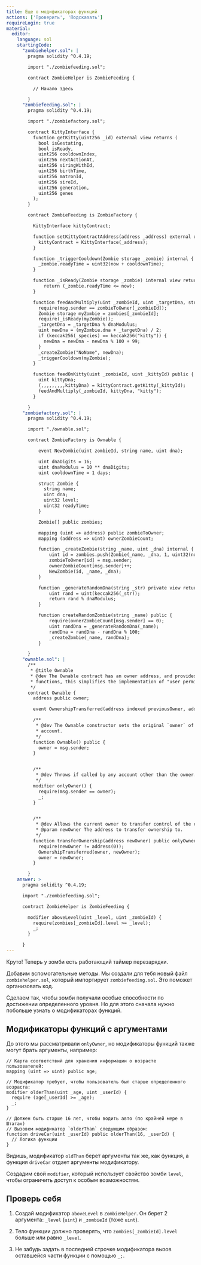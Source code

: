 ```yaml
---
title: Еще о модификаторах функций
actions: ['Проверить', 'Подсказать']
requireLogin: true
material:
  editor:
    language: sol
    startingCode:
      "zombiehelper.sol": |
        pragma solidity ^0.4.19;

        import "./zombiefeeding.sol";

        contract ZombieHelper is ZombieFeeding {

          // Начало здесь

        }
      "zombiefeeding.sol": |
        pragma solidity ^0.4.19;

        import "./zombiefactory.sol";

        contract KittyInterface {
          function getKitty(uint256 _id) external view returns (
            bool isGestating,
            bool isReady,
            uint256 cooldownIndex,
            uint256 nextActionAt,
            uint256 siringWithId,
            uint256 birthTime,
            uint256 matronId,
            uint256 sireId,
            uint256 generation,
            uint256 genes
          );
        }

        contract ZombieFeeding is ZombieFactory {

          KittyInterface kittyContract;

          function setKittyContractAddress(address _address) external onlyOwner {
            kittyContract = KittyInterface(_address);
          }

          function _triggerCooldown(Zombie storage _zombie) internal {
            _zombie.readyTime = uint32(now + cooldownTime);
          }

          function _isReady(Zombie storage _zombie) internal view returns (bool) {
              return (_zombie.readyTime <= now);
          }

          function feedAndMultiply(uint _zombieId, uint _targetDna, string _species) internal {
            require(msg.sender == zombieToOwner[_zombieId]);
            Zombie storage myZombie = zombies[_zombieId];
            require(_isReady(myZombie));
            _targetDna = _targetDna % dnaModulus;
            uint newDna = (myZombie.dna + _targetDna) / 2;
            if (keccak256(_species) == keccak256("kitty")) {
              newDna = newDna - newDna % 100 + 99;
            }
            _createZombie("NoName", newDna);
            _triggerCooldown(myZombie);
          }

          function feedOnKitty(uint _zombieId, uint _kittyId) public {
            uint kittyDna;
            (,,,,,,,,,kittyDna) = kittyContract.getKitty(_kittyId);
            feedAndMultiply(_zombieId, kittyDna, "kitty");
          }

        }
      "zombiefactory.sol": |
        pragma solidity ^0.4.19;

        import "./ownable.sol";

        contract ZombieFactory is Ownable {

            event NewZombie(uint zombieId, string name, uint dna);

            uint dnaDigits = 16;
            uint dnaModulus = 10 ** dnaDigits;
            uint cooldownTime = 1 days;

            struct Zombie {
              string name;
              uint dna;
              uint32 level;
              uint32 readyTime;
            }

            Zombie[] public zombies;

            mapping (uint => address) public zombieToOwner;
            mapping (address => uint) ownerZombieCount;

            function _createZombie(string _name, uint _dna) internal {
                uint id = zombies.push(Zombie(_name, _dna, 1, uint32(now + cooldownTime))) - 1;
                zombieToOwner[id] = msg.sender;
                ownerZombieCount[msg.sender]++;
                NewZombie(id, _name, _dna);
            }

            function _generateRandomDna(string _str) private view returns (uint) {
                uint rand = uint(keccak256(_str));
                return rand % dnaModulus;
            }

            function createRandomZombie(string _name) public {
                require(ownerZombieCount[msg.sender] == 0);
                uint randDna = _generateRandomDna(_name);
                randDna = randDna - randDna % 100;
                _createZombie(_name, randDna);
            }

        }
      "ownable.sol": |
        /**
         * @title Ownable
         * @dev The Ownable contract has an owner address, and provides basic authorization control
         * functions, this simplifies the implementation of "user permissions".
         */
        contract Ownable {
          address public owner;

          event OwnershipTransferred(address indexed previousOwner, address indexed newOwner);

          /**
           * @dev The Ownable constructor sets the original `owner` of the contract to the sender
           * account.
           */
          function Ownable() public {
            owner = msg.sender;
          }


          /**
           * @dev Throws if called by any account other than the owner.
           */
          modifier onlyOwner() {
            require(msg.sender == owner);
            _;
          }


          /**
           * @dev Allows the current owner to transfer control of the contract to a newOwner.
           * @param newOwner The address to transfer ownership to.
           */
          function transferOwnership(address newOwner) public onlyOwner {
            require(newOwner != address(0));
            OwnershipTransferred(owner, newOwner);
            owner = newOwner;
          }

        }
    answer: >
      pragma solidity ^0.4.19;

      import "./zombiefeeding.sol";

      contract ZombieHelper is ZombieFeeding {

        modifier aboveLevel(uint _level, uint _zombieId) {
          require(zombies[_zombieId].level >= _level);
          _;
        }

      }
---
```


Круто! Теперь у зомби есть работающий таймер перезарядки.

Добавим вспомогательные методы. Мы создали для тебя новый файл `zombiehelper.sol`, который импортирует `zombiefeeding.sol`. Это поможет организовать код.

Сделаем так, чтобы зомби получали особые способности по достижении определенного уровня. Но для этого сначала нужно побольше узнать о модификаторах функций.

## Модификаторы функций с аргументами

До этого мы рассматривали `onlyOwner`, но модификаторы функций также могут брать аргументы, например:

```
// Карта соответствий для хранения информации о возрасте пользователей:
mapping (uint => uint) public age;

// Модификатор требует, чтобы пользователь был старше определенного возраста:
modifier olderThan(uint _age, uint _userId) {
  require (age[_userId] >= _age);
  _;
}

// Должен быть старше 16 лет, чтобы водить авто (по крайней мере в Штатах)
// Вызовем модификатор `olderThan` следующим образом:
function driveCar(uint _userId) public olderThan(16, _userId) {
  // Логика функции
}
```
Видишь, модификатор `oldThan` берет аргументы так же, как функция, а функция `driveCar` отдает аргументы модификатору.

Создадим свой `modifier`, который использует свойство зомби `level`, чтобы ограничить доступ к особым возможностям.

## Проверь себя

1. Создай модификатор `aboveLevel` в `ZombieHelper`. Он берет 2 аргумента: `_level` (`uint`) и `_zombieId` (тоже `uint`).

2. Тело функции должно проверять, что `zombies[_zombieId].level` больше или равно `_level`.

3. Не забудь задать в последней строчке модификатора вызов оставшейся части функции с помощью `_;`.
